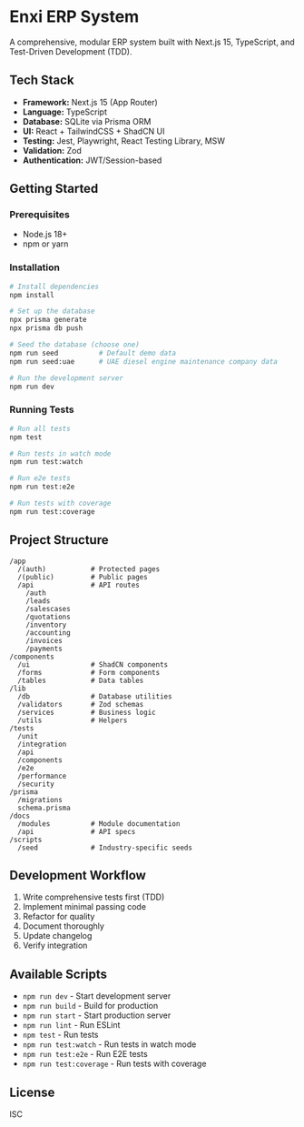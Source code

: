 # Enxi ERP System

A comprehensive, modular ERP system built with Next.js 15, TypeScript, and Test-Driven Development (TDD).

## Tech Stack

- **Framework:** Next.js 15 (App Router)
- **Language:** TypeScript
- **Database:** SQLite via Prisma ORM
- **UI:** React + TailwindCSS + ShadCN UI
- **Testing:** Jest, Playwright, React Testing Library, MSW
- **Validation:** Zod
- **Authentication:** JWT/Session-based

## Getting Started

### Prerequisites

- Node.js 18+ 
- npm or yarn

### Installation

```bash
# Install dependencies
npm install

# Set up the database
npx prisma generate
npx prisma db push

# Seed the database (choose one)
npm run seed          # Default demo data
npm run seed:uae      # UAE diesel engine maintenance company data

# Run the development server
npm run dev
```

### Running Tests

```bash
# Run all tests
npm test

# Run tests in watch mode
npm run test:watch

# Run e2e tests
npm run test:e2e

# Run tests with coverage
npm run test:coverage
```

## Project Structure

```
/app
  /(auth)           # Protected pages
  /(public)         # Public pages
  /api              # API routes
    /auth
    /leads
    /salescases
    /quotations
    /inventory
    /accounting
    /invoices
    /payments
/components
  /ui               # ShadCN components
  /forms            # Form components
  /tables           # Data tables
/lib
  /db               # Database utilities
  /validators       # Zod schemas
  /services         # Business logic
  /utils            # Helpers
/tests
  /unit
  /integration
  /api
  /components
  /e2e
  /performance
  /security
/prisma
  /migrations
  schema.prisma
/docs
  /modules          # Module documentation
  /api              # API specs
/scripts
  /seed             # Industry-specific seeds
```

## Development Workflow

1. Write comprehensive tests first (TDD)
2. Implement minimal passing code
3. Refactor for quality
4. Document thoroughly
5. Update changelog
6. Verify integration

## Available Scripts

- `npm run dev` - Start development server
- `npm run build` - Build for production
- `npm run start` - Start production server
- `npm run lint` - Run ESLint
- `npm test` - Run tests
- `npm run test:watch` - Run tests in watch mode
- `npm run test:e2e` - Run E2E tests
- `npm run test:coverage` - Run tests with coverage

## License

ISC